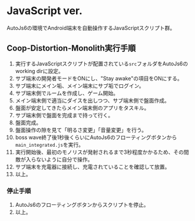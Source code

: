 # JavaScript ver.

AutoJs6の環境でAndroid端末を自動操作するJavaScriptスクリプト群。

## Coop-Distortion-Monolith実行手順

1. 実行するJavaScriptスクリプトが配置されている`src`フォルダをAutoJs6のworking dirに設定。
1. サブ端末の開発者モードをONにし、"Stay awake"の項目をONにする。
1. サブ端末にメイン垢、メイン端末にサブ垢でログイン。
1. サブ端末側でルームを作成し、ゲーム開始。
1. メイン端末側で適当にダイスを出しつつ、サブ端末側で盤面作成。
1. 盤面が安定してきたらメイン端末側のアプリをタスキル。
1. サブ端末側で盤面を完成まで持って行く。
1. 盤面完成。
1. 盤面操作の隙を見て「明るさ変更」「音量変更」を行う。
1. boss wave終了後1秒後くらいにAutoJs6のフローティングボタンから`main_integrated.js`を実行。
1. 実行開始後、最初のモノリスが発射されるまで3秒程度かかるため、その間敵が入らないように自分で操作。
1. サブ端末を充電器に接続し、充電されていることを確認して放置。
1. 以上。

### 停止手順

1. AutoJs6のフローティングボタンからスクリプトを停止。
1. 以上。
